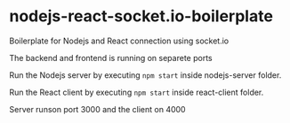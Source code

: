 # nodejs-react-socket.io-boilerplate
Boilerplate for Nodejs and React connection using socket.io

The backend and frontend is running on separete ports

Run the Nodejs server by executing ```npm start``` inside nodejs-server folder.

Run the React client by executing ```npm start``` inside react-client folder.

Server runson port 3000 and the client on 4000
